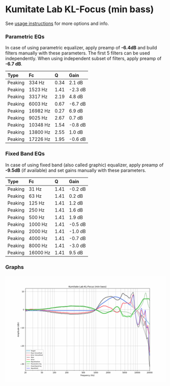 # Kumitate Lab KL-Focus (min bass)
See [usage instructions](https://github.com/jaakkopasanen/AutoEq#usage) for more options and info.

### Parametric EQs
In case of using parametric equalizer, apply preamp of **-6.4dB** and build filters manually
with these parameters. The first 5 filters can be used independently.
When using independent subset of filters, apply preamp of **-6.7 dB**.

| Type    | Fc       |    Q | Gain    |
|:--------|:---------|:-----|:--------|
| Peaking | 334 Hz   | 0.34 | 2.1 dB  |
| Peaking | 1523 Hz  | 1.41 | -2.3 dB |
| Peaking | 3317 Hz  | 2.19 | 4.8 dB  |
| Peaking | 6003 Hz  | 0.67 | -6.7 dB |
| Peaking | 16982 Hz | 0.27 | 6.9 dB  |
| Peaking | 9025 Hz  | 2.67 | 0.7 dB  |
| Peaking | 10348 Hz | 1.54 | -0.8 dB |
| Peaking | 13800 Hz | 2.55 | 1.0 dB  |
| Peaking | 17226 Hz | 1.95 | -0.6 dB |

### Fixed Band EQs
In case of using fixed band (also called graphic) equalizer, apply preamp of **-9.5dB**
(if available) and set gains manually with these parameters.

| Type    | Fc       |    Q | Gain    |
|:--------|:---------|:-----|:--------|
| Peaking | 31 Hz    | 1.41 | -0.2 dB |
| Peaking | 63 Hz    | 1.41 | 0.2 dB  |
| Peaking | 125 Hz   | 1.41 | 1.2 dB  |
| Peaking | 250 Hz   | 1.41 | 1.6 dB  |
| Peaking | 500 Hz   | 1.41 | 1.9 dB  |
| Peaking | 1000 Hz  | 1.41 | -0.5 dB |
| Peaking | 2000 Hz  | 1.41 | -1.0 dB |
| Peaking | 4000 Hz  | 1.41 | -0.7 dB |
| Peaking | 8000 Hz  | 1.41 | -3.0 dB |
| Peaking | 16000 Hz | 1.41 | 9.5 dB  |

### Graphs
![](./Kumitate%20Lab%20KL-Focus%20(min%20bass).png)